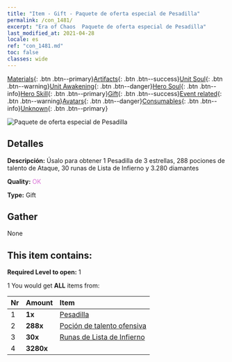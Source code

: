 ```yaml
---
title: "Item - Gift - Paquete de oferta especial de Pesadilla"
permalink: /con_1481/
excerpt: "Era of Chaos  Paquete de oferta especial de Pesadilla"
last_modified_at: 2021-04-28
locale: es
ref: "con_1481.md"
toc: false
classes: wide
---
```

 [Materials](/ItemsES/){: .btn .btn--primary}[Artifacts](/ItemsES/Artifacts/){: .btn .btn--success}[Unit Soul](/ItemsES/UnitSoul/){: .btn .btn--warning}[Unit Awakening](/ItemsES/UnitAwakening/){: .btn .btn--danger}[Hero Soul](/ItemsES/HeroSoul/){: .btn .btn--info}[Hero Skill](/ItemsES/HeroSkill/){: .btn .btn--primary}[Gift](/ItemsES/Gift/){: .btn .btn--success}[Event related](/ItemsES/Events/){: .btn .btn--warning}[Avatars](/ItemsES/Avatars/){: .btn .btn--danger}[Consumables](/ItemsES/Consumables/){: .btn .btn--info}[Unknown](/ItemsES/Unknown/){: .btn .btn--primary}

 ![Paquete de oferta especial de Pesadilla](/images/t/i_907095.png)

## Detalles
 **Descripción:** Úsalo para obtener 1 Pesadilla de 3 estrellas, 288 pociones de talento de Ataque, 30 runas de Lista de Infierno y 3.280 diamantes

 **Quality:** <span style="color: #DA70D6">OK</span>

 **Type:** Gift

## Gather

  None

## This item contains:

 **Required Level to open:** 1

 1 You would get **ALL** items  from:

  | Nr | Amount |     Item    |
  |:---|:-------|:------------|
  | 1 |  **1x** | [Pesadilla](/es/units/Nightmare/) |  | 
  | 2 |  **288x** | [Poción de talento ofensiva](/ItemsES/con_786/) |  | 
  | 3 |  **30x** | [Runas de Lista de Infierno](/ItemsES/con_777/) |  | 
  | 4 |  **3280x** | <i class="fas fa-gem"/> |  | 
